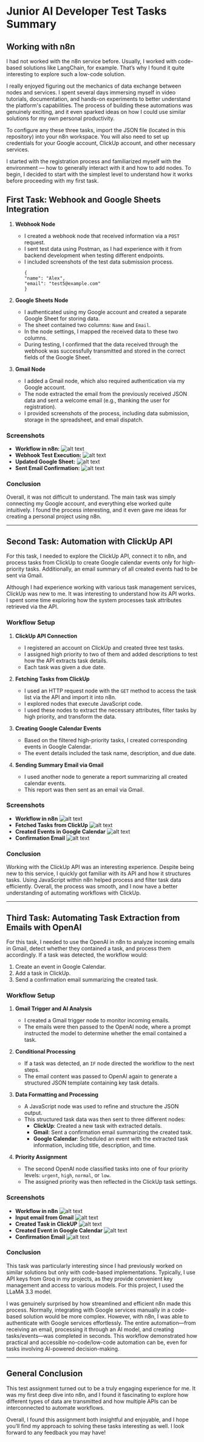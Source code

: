 # Junior AI Developer Test Tasks Summary

## Working with n8n

I had not worked with the n8n service before. Usually, I worked with code-based solutions like LangChain, for example. That’s why I found it quite interesting to explore such a low-code solution.

I really enjoyed figuring out the mechanics of data exchange between nodes and services. I spent several days immersing myself in video tutorials, documentation, and hands-on experiments to better understand the platform's capabilities. The process of building these automations was genuinely exciting, and it even sparked ideas on how I could use similar solutions for my own personal productivity.

To configure any these three tasks, import the JSON file (located in this repository) into your n8n workspace. You will also need to set up credentials for your Google account, ClickUp account, and other necessary services.

I started with the registration process and familiarized myself with the environment — how to generally interact with it and how to add nodes. To begin, I decided to start with the simplest level to understand how it works before proceeding with my first task.

## First Task: Webhook and Google Sheets Integration

1. **Webhook Node**

   - I created a webhook node that received information via a `POST` request.
   - I sent test data using Postman, as I had experience with it from backend development when testing different endpoints.
   - I included screenshots of the test data submission process.
     ```
     {
     "name": "Alex",
     "email": "test5@example.com"
     }
     ```

2. **Google Sheets Node**

   - I authenticated using my Google account and created a separate Google Sheet for storing data.
   - The sheet contained two columns: `Name` and `Email`.
   - In the node settings, I mapped the received data to these two columns.
   - During testing, I confirmed that the data received through the webhook was successfully transmitted and stored in the correct fields of the Google Sheet.

3. **Gmail Node**
   - I added a Gmail node, which also required authentication via my Google account.
   - The node extracted the email from the previously received JSON data and sent a welcome email (e.g., thanking the user for registration).
   - I provided screenshots of the process, including data submission, storage in the spreadsheet, and email dispatch.

### Screenshots

- **Workflow in n8n:**
  ![alt text](img/task1-workflow.png)
- **Webhook Test Execution:**
  ![alt text](img/task1-data.png)
- **Updated Google Sheet:**
  ![alt text](img/task1-table.png)
- **Sent Email Confirmation:**
  ![alt text](img/task1-email.png)

### Conclusion

Overall, it was not difficult to understand. The main task was simply connecting my Google account, and everything else worked quite intuitively. I found the process interesting, and it even gave me ideas for creating a personal project using n8n.

---

## Second Task: Automation with ClickUp API

For this task, I needed to explore the ClickUp API, connect it to n8n, and process tasks from ClickUp to create Google calendar events only for high-priority tasks. Additionally, an email summary of all created events had to be sent via Gmail.

Although I had experience working with various task management services, ClickUp was new to me. It was interesting to understand how its API works. I spent some time exploring how the system processes task attributes retrieved via the API.

### Workflow Setup

1. **ClickUp API Connection**

   - I registered an account on ClickUp and created three test tasks.
   - I assigned high priority to two of them and added descriptions to test how the API extracts task details.
   - Each task was given a due date.

2. **Fetching Tasks from ClickUp**

   - I used an HTTP request node with the `GET` method to access the task list via the API and import it into n8n.
   - I explored nodes that execute JavaScript code.
   - I used these nodes to extract the necessary attributes, filter tasks by high priority, and transform the data.

3. **Creating Google Calendar Events**

   - Based on the filtered high-priority tasks, I created corresponding events in Google Calendar.
   - The event details included the task name, description, and due date.

4. **Sending Summary Email via Gmail**
   - I used another node to generate a report summarizing all created calendar events.
   - This report was then sent as an email via Gmail.

### Screenshots

- **Workflow in n8n**
  ![alt text](img/task2-workflow.png)
- **Fetched Tasks from ClickUp**
  ![alt text](img/task2-tasks.png)
- **Created Events in Google Calendar**
  ![alt text](img/task2-calendar.png)
- **Confirmation Email**
  ![alt text](img/task2-email.png)

### Conclusion

Working with the ClickUp API was an interesting experience. Despite being new to this service, I quickly got familiar with its API and how it structures tasks. Using JavaScript within n8n helped process and filter task data efficiently. Overall, the process was smooth, and I now have a better understanding of automating workflows with ClickUp.

---

## Third Task: Automating Task Extraction from Emails with OpenAI

For this task, I needed to use the OpenAI in n8n to analyze incoming emails in Gmail, detect whether they contained a task, and process them accordingly. If a task was detected, the workflow would:

1. Create an event in Google Calendar.
2. Add a task in ClickUp.
3. Send a confirmation email summarizing the created task.

### Workflow Setup

1. **Gmail Trigger and AI Analysis**

   - I created a Gmail trigger node to monitor incoming emails.
   - The emails were then passed to the OpenAI node, where a prompt instructed the model to determine whether the email contained a task.

2. **Conditional Processing**

   - If a task was detected, an `IF` node directed the workflow to the next steps.
   - The email content was passed to OpenAI again to generate a structured JSON template containing key task details.

3. **Data Formatting and Processing**

   - A JavaScript node was used to refine and structure the JSON output.
   - This structured task data was then sent to three different nodes:
     - **ClickUp**: Created a new task with extracted details.
     - **Gmail**: Sent a confirmation email summarizing the created task.
     - **Google Calendar**: Scheduled an event with the extracted task information, including title, description, and time.

4. **Priority Assignment**
   - The second OpenAI node classified tasks into one of four priority levels: `urgent`, `high`, `normal`, or `low`.
   - The assigned priority was then reflected in the ClickUp task settings.

### Screenshots

- **Workflow in n8n**
  ![alt text](img/task3-workflow.png)
- **Input email from Gmail**
  ![alt text](img/task3-input-email.png)
- **Created Task in ClickUP**
  ![alt text](img/task3-task.png)
- **Created Event in Google Calendar**
  ![alt text](img/task3-calendar.png)
- **Confirmation Email**
  ![alt text](img/task3-output-email.png)

### Conclusion

This task was particularly interesting since I had previously worked on similar solutions but only with code-based implementations. Typically, I use API keys from Groq in my projects, as they provide convenient key management and access to various models. For this project, I used the LLaMA 3.3 model.

I was genuinely surprised by how streamlined and efficient n8n made this process. Normally, integrating with Google services manually in a code-based solution would be more complex. However, with n8n, I was able to authenticate with Google services effortlessly. The entire automation—from receiving an email, processing it through an AI model, and creating tasks/events—was completed in seconds. This workflow demonstrated how practical and accessible no-code/low-code automation can be, even for tasks involving AI-powered decision-making.

---

## General Conclusion

This test assignment turned out to be a truly engaging experience for me. It was my first deep dive into n8n, and I found it fascinating to explore how different types of data are transmitted and how multiple APIs can be interconnected to automate workflows.

Overall, I found this assignment both insightful and enjoyable, and I hope you’ll find my approach to solving these tasks interesting as well. I look forward to any feedback you may have!
